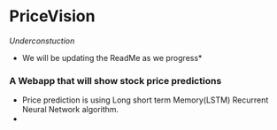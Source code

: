 # PriceVision

*Underconstuction*
* We will be updating the ReadMe as we progress*

### A Webapp that will show stock price predictions 
- Price prediction is using Long short term Memory(LSTM) Recurrent Neural Network algorithm. 
- 


